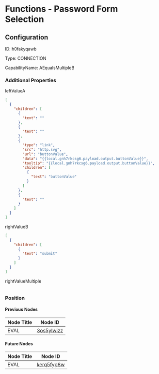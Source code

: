 # Functions - Password Form Selection
## Configuration
ID:  h0fakyqawb

Type: CONNECTION 

CapabilityName: AEqualsMultipleB






### Additional Properties
leftValueA
```json 
[
  {
    "children": [
      {
        "text": ""
      },
      {
        "text": ""
      },
      {
        "type": "link",
        "src": "http.svg",
        "url": "buttonValue",
        "data": "{{local.gnh7rkcsg6.payload.output.buttonValue}}",
        "tooltip": "{{local.gnh7rkcsg6.payload.output.buttonValue}}",
        "children": [
          {
            "text": "buttonValue"
          }
        ]
      },
      {
        "text": ""
      }
    ]
  }
]
```


rightValueB
```json 
[
  {
    "children": [
      {
        "text": "submit"
      }
    ]
  }
]
```


rightValueMultiple
```
```





### Position

#### Previous Nodes
| Node Title | Node ID |
| :------------- | ------------ |
| EVAL | [3os5ylwizz](./3os5ylwizz.md) | 
 
 #### Future Nodes
| Node Title | Node ID |
| :------------- | ------------ |
| EVAL |[kerq5fyp8w](./kerq5fyp8w.md) | 